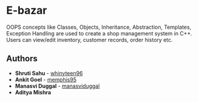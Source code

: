 # E-bazar

OOPS concepts like Classes, Objects, Inheritance, Abstraction, Templates, Exception Handling are used to create a shop management system in C++. Users can view/edit inventory, customer records, order history etc.

## Authors

* **Shruti Sahu** - [whinyteen96](https://github.com/whinyteen96)
* **Ankit Goel** - [memphis95](https://github.com/memphis95)
* **Manasvi Duggal** - [manasviduggal](https://github.com/manasviduggal)
* **Aditya Mishra** 
